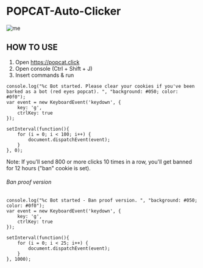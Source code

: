 # POPCAT-Auto-Clicker

![me](https://c.tenor.com/NkAegm0IP8IAAAAC/popcat.gif)
## HOW TO USE
1) Open https://popcat.click
2) Open console (Ctrl + Shift + J)
3) Insert commands & run


```
console.log("%c Bot started. Please clear your cookies if you've been barked as a bot (red eyes popcat). ", "background: #050; color: #0f0");
var event = new KeyboardEvent('keydown', {
	key: 'g',
	ctrlKey: true
});

setInterval(function(){
	for (i = 0; i < 100; i++) {
		document.dispatchEvent(event);
	}
}, 0);
```
Note: If you'll send 800 or more clicks 10 times in a row, you'll get banned for 12 hours ("ban" cookie is set).


###### Ban proof version
```
console.log("%c Bot started - Ban proof version. ", "background: #050; color: #0f0");
var event = new KeyboardEvent('keydown', {
	key: 'g',
	ctrlKey: true
});

setInterval(function(){
	for (i = 0; i < 25; i++) {
		document.dispatchEvent(event);
	}
}, 1000);
```
